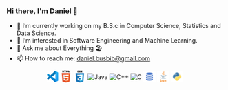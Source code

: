 ### Hi there, I'm Daniel 👋


- 🔭 I’m currently working on my B.S.c in Computer Science, Statistics and Data Science.
- 👀 I’m interested in Software Engineering and Machine Learning.
- 💬 Ask me about Everything 🏖️
- 📫 How to reach me: daniel.busbib@gmail.com

<p align='center'>
<!--     Technology --> 
</p>
<p align='center'>
    <img align="center" alt="Visual Studio Code" width="26px" src="https://raw.githubusercontent.com/github/explore/80688e429a7d4ef2fca1e82350fe8e3517d3494d/topics/visual-studio-code/visual-studio-code.png" />
    <img align="center" alt="HTML" width="28px" src="https://raw.githubusercontent.com/github/explore/80688e429a7d4ef2fca1e82350fe8e3517d3494d/topics/html/html.png" />
    <img align="center" alt="CSS" width="28px" src="https://raw.githubusercontent.com/github/explore/80688e429a7d4ef2fca1e82350fe8e3517d3494d/topics/css/css.png" />
    <img align="center" alt="Java" width="28px" src="https://upload.wikimedia.org/wikipedia/fr/thumb/2/2e/Java_Logo.svg/1200px-Java_Logo.svg.png" />
    <img align="center" alt="C++" width="28px" src="https://upload.wikimedia.org/wikipedia/commons/thumb/1/18/ISO_C%2B%2B_Logo.svg/1200px-ISO_C%2B%2B_Logo.svg.png" />
    <img align="center" alt="C" width="28px" src="https://www.jalalmhz.ir/wp-content/uploads/2021/05/Introduction-to-C-programming-language.png" />
    <img align="center" alt="sql" width="28px" src="https://raw.githubusercontent.com/github/explore/80688e429a7d4ef2fca1e82350fe8e3517d3494d/topics/sql/sql.png" />
    <img align="center" alt="git" width="28px" src="https://raw.githubusercontent.com/github/explore/80688e429a7d4ef2fca1e82350fe8e3517d3494d/topics/java/java.png" />
    <img align="center" alt="python" width="28px" src="https://raw.githubusercontent.com/github/explore/80688e429a7d4ef2fca1e82350fe8e3517d3494d/topics/python/python.png" />


